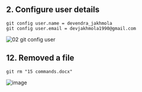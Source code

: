 ## 2. Configure user details
```
git config user.name = devendra_jakhmola
git config user.email = devjakhmola1990@gmail.com
```
![02  git config user](https://user-images.githubusercontent.com/54409180/194824463-e47990f7-966b-408f-99d3-336e3340c3e6.JPG)



## 12. Removed a file
```
git rm "15 commands.docx"
```
![image](https://user-images.githubusercontent.com/54409180/194824188-5fb5c5a9-d241-4b83-82c9-c507ddaeaf24.png)
